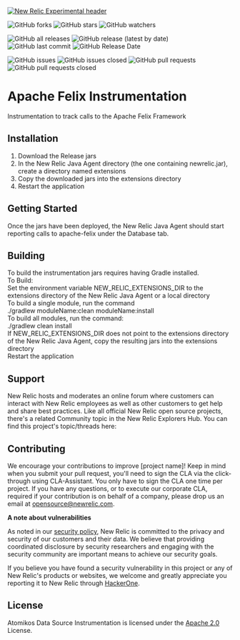 [![New Relic Experimental header](https://github.com/newrelic/opensource-website/raw/master/src/images/categories/Experimental.png)](https://opensource.newrelic.com/oss-category/#new-relic-experimental)

![GitHub forks](https://img.shields.io/github/forks/newrelic-experimental/newrelic-java-apache-felix?style=social)
![GitHub stars](https://img.shields.io/github/stars/newrelic-experimental/newrelic-java-apache-felix?style=social)
![GitHub watchers](https://img.shields.io/github/watchers/newrelic-experimental/newrelic-java-apache-felix?style=social)

![GitHub all releases](https://img.shields.io/github/downloads/newrelic-experimental/newrelic-java-apache-felix/total)
![GitHub release (latest by date)](https://img.shields.io/github/v/release/newrelic-experimental/newrelic-java-apache-felix)
![GitHub last commit](https://img.shields.io/github/last-commit/newrelic-experimental/newrelic-java-apache-felix)
![GitHub Release Date](https://img.shields.io/github/release-date/newrelic-experimental/newrelic-java-apache-felix)


![GitHub issues](https://img.shields.io/github/issues/newrelic-experimental/newrelic-java-apache-felix)
![GitHub issues closed](https://img.shields.io/github/issues-closed/newrelic-experimental/newrelic-java-apache-felix)
![GitHub pull requests](https://img.shields.io/github/issues-pr/newrelic-experimental/newrelic-java-apache-felix)
![GitHub pull requests closed](https://img.shields.io/github/issues-pr-closed/newrelic-experimental/newrelic-java-apache-felix)
# Apache Felix Instrumentation

Instrumentation to track calls to the Apache Felix Framework

## Installation

1. Download the Release jars   
2. In the New Relic Java Agent directory (the one containing newrelic.jar), create a directory named extensions   
3. Copy the downloaded jars into the extensions directory   
4. Restart the application

## Getting Started
Once the jars have been deployed, the New Relic Java Agent should start reporting calls to apache-felix under the Database tab.    


## Building

To build the instrumentation jars requires having Gradle installed.   
To Build:   
Set the environment variable NEW_RELIC_EXTENSIONS_DIR to the extensions directory of the New Relic Java Agent or a local directory   
To build a single module, run the command   
./gradlew moduleName:clean moduleName:install   
To build all modules, run the command:   
./gradlew clean install  
If NEW_RELIC_EXTENSIONS_DIR does not point to the extensions directory of the New Relic Java Agent, copy the resulting jars into the extensions directory   
Restart the application

## Support

New Relic hosts and moderates an online forum where customers can interact with New Relic employees as well as other customers to get help and share best practices. Like all official New Relic open source projects, there's a related Community topic in the New Relic Explorers Hub. You can find this project's topic/threads here:


## Contributing
We encourage your contributions to improve [project name]! Keep in mind when you submit your pull request, you'll need to sign the CLA via the click-through using CLA-Assistant. You only have to sign the CLA one time per project.
If you have any questions, or to execute our corporate CLA, required if your contribution is on behalf of a company,  please drop us an email at opensource@newrelic.com.

**A note about vulnerabilities**

As noted in our [security policy](../../security/policy), New Relic is committed to the privacy and security of our customers and their data. We believe that providing coordinated disclosure by security researchers and engaging with the security community are important means to achieve our security goals.

If you believe you have found a security vulnerability in this project or any of New Relic's products or websites, we welcome and greatly appreciate you reporting it to New Relic through [HackerOne](https://hackerone.com/newrelic).   

## License
Atomikos Data Source Instrumentation is licensed under the [Apache 2.0](http://apache.org/licenses/LICENSE-2.0.txt) License.
